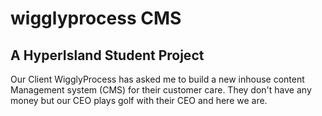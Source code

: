 # wigglyprocess CMS

## A HyperIsland Student Project 

Our Client WigglyProcess has asked me to build a new inhouse content Management system (CMS) for their customer care.
They don't have any money but our CEO plays golf with their CEO and here we are.
